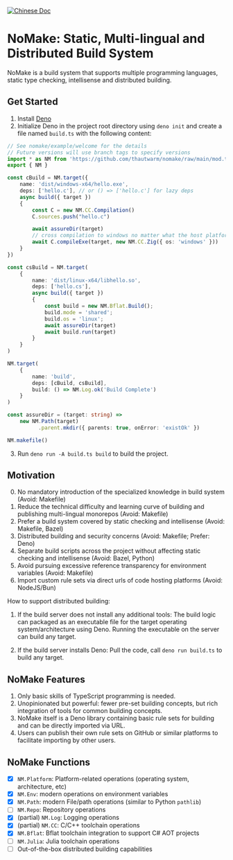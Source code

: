[![Chinese Doc](https://img.shields.io/badge/中文文档-latest-orange.svg)](./README.zh_CN.md)

# NoMake: Static, Multi-lingual and Distributed Build System

NoMake is a build system that supports multiple programming languages, static type checking, intellisense and distributed building.

## Get Started

1. Install [Deno](https://deno.com/)
2. Initialize Deno in the project root directory using `deno init` and create a file named `build.ts` with the following content:

```typescript
// See nomake/example/welcome for the details
// Future versions will use branch tags to specify versions
import * as NM from 'https://github.com/thautwarm/nomake/raw/main/mod.ts'
export { NM }

const cBuild = NM.target({
    name: 'dist/windows-x64/hello.exe',
    deps: ['hello.c'], // or () => ['hello.c'] for lazy deps
    async build({ target })
    {
        const C = new NM.CC.Compilation()
        C.sources.push("hello.c")

        await assureDir(target)
        // cross compilation to windows no matter what the host platform is
        await C.compileExe(target, new NM.CC.Zig({ os: 'windows' }))
    }
})

const csBuild = NM.target(
    {
        name: 'dist/linux-x64/libhello.so',
        deps: ['hello.cs'],
        async build({ target })
        {
            const build = new NM.Bflat.Build();
            build.mode = 'shared';
            build.os = 'linux';
            await assureDir(target)
            await build.run(target)
        }
    }
)

NM.target(
    {
        name: 'build',
        deps: [cBuild, csBuild],
        build: () => NM.Log.ok('Build Complete')
    }
)

const assureDir = (target: string) =>
    new NM.Path(target)
          .parent.mkdir({ parents: true, onError: 'existOk' })

NM.makefile()
```

3. Run `deno run -A build.ts build` to build the project.

## Motivation

0. No mandatory introduction of the specialized knowledge in build system (Avoid: Makefile)
1. Reduce the technical difficulty and learning curve of building and publishing multi-lingual monorepos (Avoid: Makefile)
2. Prefer a build system covered by static checking and intellisense (Avoid: Makefile, Bazel)
3. Distributed building and security concerns (Avoid: Makefile; Prefer: Deno)
4. Separate build scripts across the project without affecting static checking and intellisense (Avoid: Bazel, Python)
5.  Avoid pursuing excessive reference transparency for environment variables (Avoid: Makefile)
6.  Import custom rule sets via direct urls of code hosting platforms (Avoid: NodeJS/Bun)

How to support distributed building:
1. If the build server does not install any additional tools: The build logic can packaged as an executable file for the target operating system/architecture using Deno. Running the executable on the server can build any target.

2. If the build server installs Deno: Pull the code, call `deno run build.ts` to build any target.

## NoMake Features

1. Only basic skills of TypeScript programming is needed.
2. Unopinionated but powerful: fewer pre-set building concepts, but rich integration of tools for common building concepts.
3. NoMake itself is a Deno library containing basic rule sets for building and can be directly imported via URL.
4. Users can publish their own rule sets on GitHub or similar platforms to facilitate importing by other users.

## NoMake Functions

- [x] `NM.Platform`: Platform-related operations (operating system, architecture, etc)
- [x] `NM.Env`: modern operations on environment variables
- [x] `NM.Path`: modern File/path operations  (similar to Python `pathlib`)
- [ ] `NM.Repo`: Repository operations
- [x] (partial) `NM.Log`: Logging operations
- [x] (partial) `NM.CC`: C/C++ toolchain operations
- [x] `NM.Bflat`: Bflat toolchain integration to support C# AOT projects
- [ ] `NM.Julia`: Julia toolchain operations
- [ ] Out-of-the-box distributed building capabilities